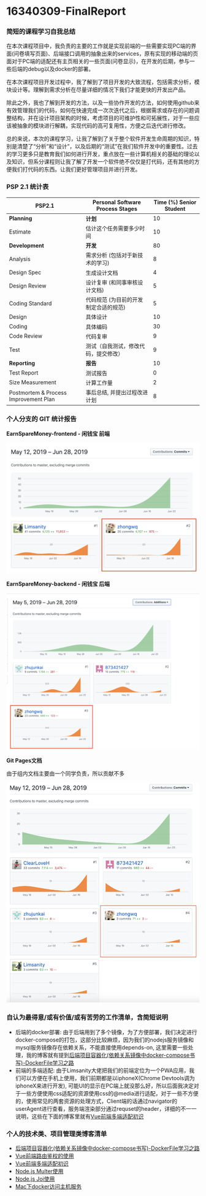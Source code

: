 # 16340309-FinalReport

### 简短的课程学习自我总结

在本次课程项目中，我负责的主要的工作就是实现前端的一些需要实现PC端的界面(问卷填写页面)、后端接口调用的抽象出来的services，原有实现的移动端的页面对于PC端的适配还有主页相关的一些页面(问卷显示)，在开发的后期，参与一些后端的debug以及docker的部署。

在本次课程项目开发过程中，我了解到了项目开发的大致流程，包括需求分析，模块设计等。理解到需求分析在尽量详细的情况下我们才能更快的开发出产品。

除此之外，我也了解到开发的方法，以及一些协作开发的方法，如何使用github来有效管理我们的代码，如何在快速完成一次次迭代之后，根据需求或存在的问题调整结构，并在设计项目架构的时候，考虑项目的可维护性和可拓展性，对于一些应该被抽象的模块进行解耦，实现代码的高可复用性，方便之后迭代进行修改。

总的来说，本次的课程学习，让我了解到了关于整个软件开发生命周期的知识，特别是清楚了“分析”和“设计”，以及后期的“测试”在我们软件开发中的重要性。过去的学习更多只是教育我们如何进行开发，重点放在一些计算机相关的基础的理论以及知识，但系分课程则让我了解了开发一个软件绝不仅仅是打代码，还有其他的方便我们打代码的东西。让我们更好管理项目并进行开发。





### PSP 2.1 统计表

 
PSP2.1       | Personal Software Process Stages| Time (%) Senior Student |
------------ | ------------------------------- | ----------------------- |
**Planning** | **计划** | 10 |
Estimate  | 估计这个任务需要多少时间 | 10 |
**Development**  | **开发** |  80 |
Analysis   | 需求分析 (包括对于新技术的学习) | 8 |
Design Spec| 生成设计文档 | 4 |
Design Review| 设计复审 (和同事审核设计文档)| 5 |
Coding Standard| 代码规范 (为目前的开发制定合适的规范)| 5 |
Design|具体设计| 10 |
Coding|具体编码| 30 |
Code Review| 代码复审| 9 |
Test|测试（自我测试，修改代码，提交修改）| 9 |
**Reporting** | **报告** | 10 |
Test Report | 测试报告 | 0 |
Size Measurement | 计算工作量 | 2 |
Postmortem & Process Improvement Plan| 事后总结, 并提出过程改进计划 | 8 |


### 个人分支的 GIT 统计报告
**EarnSpareMoney-frontend - 闲钱宝 前端**

![截屏2019-06-28下午2.52.02](media/15617034929106/%E6%88%AA%E5%B1%8F2019-06-28%E4%B8%8B%E5%8D%882.52.02.png)


**EarnSpareMoney-backend - 闲钱宝 后端**

![截屏2019-06-28下午2.53.14](media/15617034929106/%E6%88%AA%E5%B1%8F2019-06-28%E4%B8%8B%E5%8D%882.53.14.png)


**Git Pages文档**

由于组内文档主要由一个同学负责，所以贡献不多

![截屏2019-06-28下午2.54.53](media/15617034929106/%E6%88%AA%E5%B1%8F2019-06-28%E4%B8%8B%E5%8D%882.54.53.png)


### 自认为最得意/或有价值/或有苦劳的工作清单，含简短说明

* 后端的docker部署: 由于后端用到了多个镜像，为了方便部署，我们决定进行docker-compose的打包，这部分比较麻烦，因为我们的nodejs服务镜像和mysql服务镜像存在依赖关系，不能直接使用depends-on, 这里需要一些处理，我的博客就有提到[后端项目容器化(依赖关系镜像中docker-compose书写)-DockerFile学习之路](https://zhongwq.github.io/SystemAnalysis/%E5%90%8E%E7%AB%AF%E9%A1%B9%E7%9B%AE%E5%AE%B9%E5%99%A8%E5%8C%96(%E4%BE%9D%E8%B5%96%E5%85%B3%E7%B3%BB%E9%95%9C%E5%83%8F%E4%B8%ADdocker-compose%E4%B9%A6%E5%86%99)-DockerFile%E5%AD%A6%E4%B9%A0%E4%B9%8B%E8%B7%AF/)
* 前端的多端适配: 由于Limsanity大佬把我们的前端定位为一个PWA应用，我们可以方便在手机上使用，我们前期都是以iphoneX(Chrome Devtools调为iphoneX来进行开发), 可能UI的显示在PC端上就没那么好，所以后面我决定对于一些方便使用css适配的资源使用css的@media进行适配，对于一些不方便的，使用常见的两套资源的处理方式，Client端的话通过navigator的userAgent进行查看，服务端渲染部分通过requset的header，详细的不一一说明，这些在下面的博客里就有[Vue前端多端适配初识](https://zhongwq.github.io/SystemAnalysis/%E5%89%8D%E7%AB%AF%E5%A4%9A%E7%AB%AF%E9%80%82%E9%85%8D%E5%88%9D%E8%AF%86/)



### 个人的技术类、项目管理类博客清单

  - [后端项目容器化(依赖关系镜像中docker-compose书写)-DockerFile学习之路](https://zhongwq.github.io/SystemAnalysis/%E5%90%8E%E7%AB%AF%E9%A1%B9%E7%9B%AE%E5%AE%B9%E5%99%A8%E5%8C%96(%E4%BE%9D%E8%B5%96%E5%85%B3%E7%B3%BB%E9%95%9C%E5%83%8F%E4%B8%ADdocker-compose%E4%B9%A6%E5%86%99)-DockerFile%E5%AD%A6%E4%B9%A0%E4%B9%8B%E8%B7%AF/)
  - [Vue前端路由鉴权的使用](https://zhongwq.github.io/SystemAnalysis/Vue%E5%89%8D%E7%AB%AF%E8%B7%AF%E7%94%B1%E9%89%B4%E6%9D%83%E7%9A%84%E4%BD%BF%E7%94%A8/)
  - [Vue前端多端适配初识](https://zhongwq.github.io/SystemAnalysis/%E5%89%8D%E7%AB%AF%E5%A4%9A%E7%AB%AF%E9%80%82%E9%85%8D%E5%88%9D%E8%AF%86/)
  - [Node.js Multer使用](https://zhongwq.github.io/SystemAnalysis/Node.js%20Multer%E4%BD%BF%E7%94%A8/)
  - [Node.js Joi使用](https://zhongwq.github.io/SystemAnalysis/Node.js%20joi%E4%BD%BF%E7%94%A8/)
  - [Mac下docker访问主机服务](https://zhongwq.github.io/SystemAnalysis/Mac%E4%B8%8Bdocker%E8%AE%BF%E9%97%AE%E4%B8%BB%E6%9C%BA%E6%9C%8D%E5%8A%A1/)


